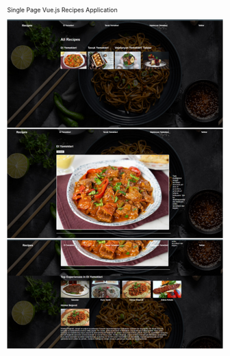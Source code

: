 Single Page Vue.js Recipes Application

![Giriş Ekranı](https://github.com/omersenpai/vuejs-Recipes-Project/raw/main/giri%C5%9F.png)
![Resim 1](https://github.com/omersenpai/vuejs-Recipes-Project/raw/main/1.png)
![Resim 2](https://github.com/omersenpai/vuejs-Recipes-Project/raw/main/2.png)
